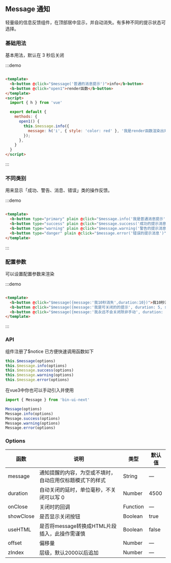 ## Message 通知

<div class="global-anchor">
  <b-anchor :scroll-offset="100">
    <b-anchor-link href="#ji-chu-yong-fa" title="基础用法"></b-anchor-link>
    <b-anchor-link href="#bu-tong-lei-bie" title="不同类别"></b-anchor-link>
    <b-anchor-link href="#pei-zhi-can-shu" title="配置参数"></b-anchor-link>
    <b-anchor-link href="#api" title="API"></b-anchor-link>
    <b-anchor-link href="#options" title="Options"></b-anchor-link>
  </b-anchor>
</div>

轻量级的信息反馈组件，在顶部居中显示，并自动消失。有多种不同的提示状态可选择。

### 基础用法

基本用法，默认在 3 秒后关闭

:::demo

```html

<template>
  <b-button @click="$message('普通的消息提示')">info</b-button>
  <b-button @click="open1">render函数</b-button>
</template>
<script>
  import { h } from 'vue'

  export default {
    methods: {
      open1() {
        this.$message.info({
          message: h('i', { style: 'color: red' }, '我是render函数渲染出来的内容')
        });
      },
    }
  }
</script>
```

:::

### 不同类别

用来显示「成功、警告、消息、错误」类的操作反馈。

:::demo

```html

<template>
  <b-button type="primary" plain @click="$message.info('我是普通消息提示')">info</b-button>
  <b-button type="success" plain @click="$message.success('成功的提示消息')">success</b-button>
  <b-button type="warning" plain @click="$message.warning('警告的提示消息')">warning</b-button>
  <b-button type="danger" plain @click="$message.error('错误的提示消息')">error</b-button>
</template>
```

:::

### 配置参数

可以设置配置参数来渲染

:::demo

```html

<template>
  <b-button @click="$message({message:'我10秒消失',duration:10})">我10秒消失</b-button>
  <b-button @click="$message({message:'我是可关闭的的提示', duration: 5, showClose: true})">可关闭的</b-button>
  <b-button @click="$message({message:'我永远不会关闭除非手动', duration: 0, showClose: true, zIndex:3000})">不会关闭</b-button>
</template>
```

:::

### API

组件注册了$notice 已方便快速调用函数如下

```javascript
this.$message(options)
this.$message.info(options)
this.$message.success(options)
this.$message.warning(options)
this.$message.error(options)
```


在vue3中你也可以手动引入并使用

```javascript
import { Message } from 'bin-ui-next'

Message(options)
Message.info(options)
Message.success(options)
Message.warning(options)
Message.error(options)

```

### Options

| 函数      | 说明    |  类型      | 默认值      |
|---------- |-------- |---------- |---------|
| message     | 通知提醒的内容，为空或不填时，自动应用仅标题模式下的样式   | String  | —  |
| duration     | 自动关闭的延时，单位毫秒，不关闭可以写 0 | Number | 4500  |
| onClose     | 关闭时的回调 | Function	 |  —  |
| showClose     | 是否显示关闭按钮 | Boolean	 |  true  |
| useHTML     | 是否将message转换成HTML片段插入，此操作需谨慎 | Boolean	 |  false  |
| offset     | 偏移量 | Number	 |  —   |
| zIndex     | 层级，默认2000以后追加 | Number	 |  —   |
